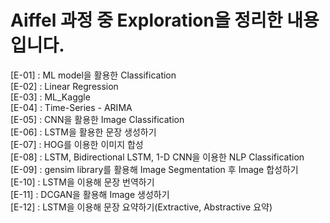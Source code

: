 # Aiffel 과정 중 Exploration을 정리한 내용 입니다.

[E-01] : ML model을 활용한 Classification<br>
[E-02] : Linear Regression<br>
[E-03] : ML_Kaggle<br>
[E-04] : Time-Series - ARIMA<br>
[E-05] : CNN을 활용한 Image Classification<br>
[E-06] : LSTM을 활용한 문장 생성하기<br>
[E-07] : HOG를 이용한 이미지 합성<br>
[E-08] : LSTM, Bidirectional LSTM, 1-D CNN을 이용한 NLP Classification<br>
[E-09] : gensim library를 활용해 Image Segmentation 후 Image 합성하기<br>
[E-10] : LSTM을 이용해 문장 번역하기<br>
[E-11] : DCGAN을 활용해 Image 생성하기<br>
[E-12] : LSTM을 이용해 문장 요약하기(Extractive, Abstractive 요약)<br>

